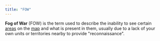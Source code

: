 ```yaml
---
title: "FOW"
---
```


**Fog of War** (FOW) is the term used to describe the inability to see
certain
[areas](/index.php?title=Areas&action=edit&redlink=1 "Areas (page does not exist)")
on the
[map](/index.php?title=Map&action=edit&redlink=1 "Map (page does not exist)")
and what is present in them, usually due to a lack of your own units or
territories nearby to provide "reconnaissance".
